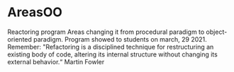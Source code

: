 # AreasOO
Reactoring program Areas changing it from procedural paradigm to object-oriented paradigm.
Program showed to students on march, 29 2021.
Remember:
"Refactoring is a disciplined technique for restructuring an existing body of code, altering its internal structure without changing its external behavior.“ 
Martin Fowler
